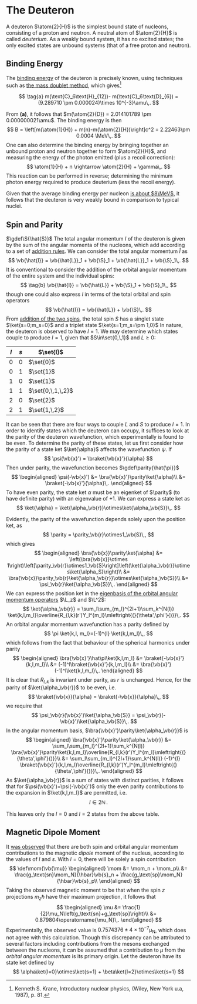 # The Deuteron

A deuteron $\atom{2}{H}$ is the simplest bound state of nucleons, consisting of a proton and neutron. A neutral atom of $\atom{2}{H}$ is called _deuterium_. As a weakly bound system, it has no excited states; the only excited states are unbound systems (that of a free proton and neutron).

## Binding Energy

The [binding energy](binding-energy.md#Binding-Energy) of the deuteron is precisely known, using techniques such as [the mass doublet method](binding-energy.md#Mass-Doublet-Method), which gives[^krane]

$$
\tag{a}
m(\text{C}_6\text{H}_{12})- m(\text{C}_6\text{D}_{6}) = (9.289710 \pm 0.000024)\times 10^{-3}\amu\,.
$$

From **(a)**, it follows that $m(\atom{2}{D}) = 2.014101789 \pm 0.000000021\amu$. The binding energy is then 
$$
B = \left[m(\atom{1}{H}) + m(n)-m(\atom{2}{H})\right]c^2 = 2.22463\pm 0.0004 \MeV\,.
$$
One can also determine the binding energy by bringing together an unbound proton and neutron together to form $\atom{2}{H}$, and measuring the energy of the photon emitted (plus a recoil correction):
$$
    \atom{1}{H} + n \rightarrow \atom{2}{H} + \gamma\,.
$$
This reaction can be performed in reverse; determining the minimum photon energy required to produce deuterium (less the recoil energy).

Given that the average binding energy per nucleon [is about $8\MeV$](binding-energy.md#Binding-Energy), it follows that the deuteron is very weakly bound in comparison to typical nuclei.
<!--
TODO only if we write up spherical potential to justify \psi=u(r)/r
We might model the nucleon-nucleon potential of the deuteron as a simple three-dimensional square well:

![Idealised spherical square well potential of the deuteron](images/binding-energy-deuteron.png)

expressed in equation form as
$$
V(r) = \begin{cases}
-V_0, & r \leq R\\
0, & r > R\\
\end{cases}\,.
$$
Given that $r$ represents the separation of the neutrons, $R$ is effectively a measure of the diameter of the deuteron.

Also vaguely relevant - https://ocw.mit.edu/courses/nuclear-engineering/22-02-introduction-to-applied-nuclear-physics-spring-2012/lecture-notes/MIT22_02S12_lec_ch5.pdf
-->

Spin and Parity
---------------
$\gdef\S{\hat{S}}$
The total angular momentum $I$ of the deuteron is given by the sum of the angular momenta of the nucleons, which add according to a set of [addition rules](../../quantum-mechanics/angular-momentum-addition.md). We can consider the total angular momentum $\hat{I}$ as
$$
\vb{\hat{I}} = \vb{\hat{L}}_1 + \vb{\S}_1 + \vb{\hat{L}}_1 + \vb{\S}_1\,.
$$
It is conventional to consider the addition of the orbital angular momentum of the entire system and the individual spins:
$$
\tag{b}
\vb{\hat{I}} = \vb{\hat{L}} + \vb{\S}_1 + \vb{\S}_1\,,
$$
though one could also express $I$ in terms of the total orbital and spin operators
$$
\vb{\hat{I}} = \vb{\hat{L}} + \vb{\S}\,.
$$
From [addition of the two spins](../../quantum-mechanics/two-particle-spin-half-states.md), the total spin $S$ has a singlet state $\ket{s=0;m_s=0}$ and a triplet state $\ket{s=1;m_s=\pm 1,0}$
In nature, the deuteron is observed to have $I=1$. We may determine which states couple to produce $I=1$, given that $S\in\set{0,\,1}$ and $L\geq 0$:

| $l$ 	| $s$ 	| $\set{I}$         	|
|:---:	|:---:	|-------------------	|
|  0  	|  0  	| $\set{0}$         	|
|  0  	|  1  	| $\set{1}$         	|
|  1  	|  0  	| $\set{1}$         	|
| 1   	| 1   	| $\set{0,\,1,\,2}$ 	|
| 2   	| 0   	| $\set{2}$         	|
| 2   	| 1   	| $\set{1,\,2}$     	|

It can be seen that there are four ways to couple $L$ and $S$ to produce $I=1$. In order to identify states which the deuteron can occupy, it suffices to look at the parity of the deuteron wavefunction, which experimentally is found to be even. To determine the parity of these states, let us first consider how the parity of a state ket $\ket{\alpha}$ affects the wavefunction $\psi$. If 
$$
\psi(\vb{x}') = \braket{\vb{x}'}{\alpha}
$$
Then under parity, the wavefunction becomes
$\gdef\parity{\hat{\pi}}$
$$
\begin{aligned}
\psi(-\vb{x}') 
&= \bra{\vb{x}'}\parity\ket{\alpha}\\
&= \braket{-\vb{x}'}{\alpha}\,.
\end{aligned}
$$
To have even parity, the state ket $\alpha$ must be an eigenket of $\parity$ (to have definite parity) with an eigenvalue of $+1$. We can express a state ket as
$$
\ket{\alpha} = \ket{\alpha_\vb{r}}\otimes\ket{\alpha_\vb{S}}\,.
$$
<!-- TODO: is this definition of parity (i.e. only acts on position space) valid? : http://www.pas.rochester.edu/~passage/resources/prelim/Quantum/UCB%20Notes/19%20parity.pdf -->
Evidently, the parity of the wavefunction depends solely upon the position ket, as
$$
\parity = \parity_\vb{r}\otimes1_\vb{S}\,,
$$
which gives
$$
\begin{aligned}
\bra{\vb{x}}\parity\ket{\alpha}
&= \left(\bra{\vb{x}}\otimes 1\right)\left[\parity_\vb{r}\otimes1_\vb{S}\right]\left(\ket{\alpha_\vb{r}}\otimes\ket{\alpha_S}\right)\\
&= \bra{\vb{x}}\parity_\vb{r}\ket{\alpha_\vb{r}}\otimes\ket{\alpha_\vb{S}}\\
&= \psi_\vb{r}\ket{\alpha_\vb{S}}\,.
\end{aligned}
$$
We can express the position ket in the [eigenbasis of the orbital angular momentum operators](../../quantum-mechanics/orbital-angular-momentum.md) $\L_z$ and $\L^2$:
$$
\ket{\alpha_\vb{r}} = \sum_l\sum_{m_l}^{2l+1}\sum_k^{N(l)} \ket{k,l,m_l}\overline{R_{l,k}(r')Y_l^{m_l}\mleftright{(}{\theta',\phi'}{)}}\,.
$$
An orbital angular momentum wavefunction has a parity defined by 
$$
\pi \ket{k,l, m_l}=(-1)^{l} \ket{k,l,m_l}\,,
$$
which follows from the fact that behaviour of the spherical harmonics under parity
$$
\begin{aligned}
\bra{\vb{x}'}\hat\pi\ket{k,l,m_l} 
&= \braket{-\vb{x}'}{k,l,m_l}\\
&= (-1)^l\braket{\vb{x}'}{k,l,m_l}\\
&= \bra{\vb{x}'}(-1)^l\ket{k,l,m_l}\,.
\end{aligned}
$$
It is clear that $R_{l,k}$ is invariant under parity, as $r$ is unchanged.
Hence, for the parity of $\ket{\alpha_\vb{r}}$ to be even, i.e.
$$
\braket{\vb{x}}{\alpha} = \braket{-\vb{x}}{\alpha}\,,
$$
we require that
$$
\psi_\vb{r}(\vb{x}')\ket{\alpha_\vb{S}} = \psi_\vb{r}(-\vb{x}')\ket{\alpha_\vb{S}}\,.
$$
In the angular momentum basis, $\bra{\vb{x}'}\parity\ket{\alpha_\vb{r}}$ is 
$$
\begin{aligned}
\bra{\vb{x}'}\parity\ket{\alpha_\vb{r}} 
&= \sum_l\sum_{m_l}^{2l+1}\sum_k^{N(l)} \bra{\vb{x}'}\parity\ket{k,l,m_l}\overline{R_{l,k}(r')Y_l^{m_l}\mleftright{(}{\theta',\phi'}{)}}\\
&= \sum_l\sum_{m_l}^{2l+1}\sum_k^{N(l)} (-1)^{l} \braket{\vb{x}'}{k,l,m_l}\overline{R_{l,k}(r')Y_l^{m_l}\mleftright{(}{\theta',\phi'}{)}}\,.
\end{aligned}
$$
As $\ket{\alpha_\vb{r}}$ is a sum of states with distinct parities, it follows that for $\psi(\vb{x}')=\psi(-\vb{x}')$ only the even parity contributions to the expansion in $\ket{k,l,m_l}$ are permitted, i.e.
$$
l \in 2\mathbb{N}\,.
$$

This leaves only the $l=0$ and $l=2$ states from the above table.


Magnetic Dipole Moment
----------------------
It [was observed](electromagnetic-moments.md) that there are both spin and orbital angular momentum contributions to the magnetic *dipole* moment of the nucleus, according to the values of $l$ and $s$. With $l=0$, there will be solely a spin contribution
$$
\def\mom{\vb{\mu}}
\begin{aligned}
\mom 
&= \mom_n + \mom_p\\
&= \frac{g_\text{sn}\mom_N}{\hbar}\vb{s}_n + \frac{g_\text{sp}\mom_N}{\hbar}\vb{s}_p\\
\end{aligned}
$$
Taking the observed magnetic moment to be that when the spin $z$ projections $m_z\hbar$ have their maximum projection, it follows that
$$
\begin{aligned}
\mu 
&= \frac{1}{2}\mu_N\left(g_\text{sn}+g_\text{sp}\right)\\
&= 0.879804\operatorname{\mu_N}\,.
\end{aligned}
$$
Experimentally, the observed value is $0.7574376 \pm 4\times 10^{-7}\operatorname{\mu_N}$, which does not agree with this calculation. Though this discrepancy can be attributed to several factors including contributions from the mesons exchanged between the nucleons, it can be assumed that a contribution to $\mu$ from the *orbital angular momentum* is its primary origin. Let the deuteron have its state ket defined by
$$
\alpha\ket{l=0}\otimes\ket{s=1} + \beta\ket{l=2}\otimes\ket{s=1}
$$
<!-- TODO analysis of this mixture must come from form of dipole moment of nucleus. 
https://en.wikipedia.org/wiki/Nuclear_magnetic_moment
Samuel Wong: p.6
-->
<!-- TODO discuss the fact that l=0 predicts vanishing quadrupole moment (see electromagnetic-moments.md), yet we observe nonzero positive Q=0.00288 \pm 0.00002\barn which implies l=0 + l=2. Therefore the deuteron is non-spherical. This means that the n-p potential is non central-is a tensor. dV/d0 =/= 0, so there is a force -> torque -> L not conserved
-->
<!-- TODO 
The
orbital angular momentum is, therefore, not a good quantum number and the nucleon-
nucleon interaction potential does not, commute with the operator L^2 [(why?)]:
...
The fact that the deuteron ground state is a linear combination of these two
basis states implies that the off-diagonal matrix elements are not zero
-->
[^wong.62]: Samuel S. M. Wong, Introductory Nuclear Physics, 2. ed. ed. (Wiley, New York [u.a.], 1998), p. 64.
[^krane]: Kenneth S. Krane, Introductory nuclear physics, (Wiley, New York u.a, 1987), p. 81.